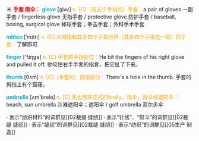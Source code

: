 ☀ <font color="red">**手套 雨伞：**</font>
<font color="sky blue">**glove**</font> [ɡlʌv] 
<font color="orange">n. [C]（有五个手指的）手套：</font>a pair of gloves 一副手套 / fingerless glove 无指手套 / protective glove 防护手套 / baseball, boxing, surgical glove 棒球手套；拳击手套；外科手术手套
           
<font color="sky blue">**mitten**</font> [ˈmɪtn]
<font color="orange">n. [C] 大拇指和其余四个手指分开（其余四个手指在一起）的手套：</font>了解即可

<font color="sky blue">**finger**</font> ['fɪŋɡə] 
<font color="orange">n. [C] 手套的手指部位：</font>He bit the fingers of his right glove and pulled it off. 他咬住右手手套的指套，把它扯了下来。
           
<font color="sky blue">**thumb**</font> [θʌm]
<font color="orange">n. [C]（手套的）拇指部分：</font>There's a hole in the thumb. 手套的拇指上有个窟窿。

<font color="sky blue">**umbrella**</font> [ʌm'brelə] 
<font color="orange">n. [C] 英也用非正式的brolly，指伞，雨伞或遮阳伞：</font>beach, sun umbrella 沙滩遮阳伞；遮阳伞 / golf umbrella 高尔夫伞

· 表示“纺织材料”的词群见[[02裁缝 缝纫]]
· 表示“针线”、“熨斗”的词群见[[02裁缝 缝纫]]
· 表示“缝纫”的词群见[[02裁缝 缝纫]]
· 表示“纺织”的词群见[[05生产 制造]]
